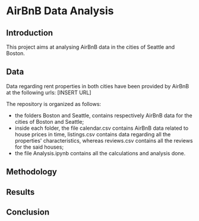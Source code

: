 # AirBnB Data Analysis

## Introduction
This project aims at analysing AirBnB data in the cities of Seattle and Boston.

## Data
Data regarding rent properties in both cities have been provided by AirBnB at
the following urls: [INSERT URL]

The repository is organized as follows:
- the folders Boston and Seattle, contains respectively AirBnB data for the
cities of Boston and Seattle;
- inside each folder, the file calendar.csv contains AirBnB data related to
house prices in time, listings.csv contains data regarding all the properties'
characteristics, whereas reviews.csv contains all the reviews for the said houses;
- the file Analysis.ipynb contains all the calculations and analysis done.

## Methodology

## Results

## Conclusion
